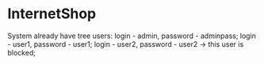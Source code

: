 # InternetShop

System already have tree users:
login - admin, password - adminpass;
login - user1, password - user1;
login - user2, password - user2 -> this user is blocked;
